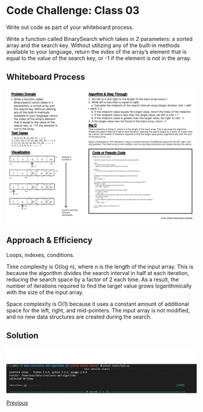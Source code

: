 # Code Challenge: Class 03

Write out code as part of your whiteboard process.

Write a function called BinarySearch which takes in 2 parameters: a sorted array and the search key. Without utilizing any of the built-in methods available to your language, return the index of the array’s element that is equal to the value of the search key, or -1 if the element is not in the array.

## Whiteboard Process

![Whiteboard 3](../assets/Wireframe-3.jpg "whiteboard")

## Approach & Efficiency

Loops, indexes, conditions.

Time complexity is O(log n), where n is the length of the input array. This is because the algorithm divides the search interval in half at each iteration, reducing the search space by a factor of 2 each time. As a result, the number of iterations required to find the target value grows logarithmically with the size of the input array.

Space complexity is O(1) because it uses a constant amount of additional space for the left, right, and mid-pointers. The input array is not modified, and no new data structures are created during the search.

## Solution

![Run](../assets/run3.jpg "run")

[Previous](../array_insert_shift/README.md)
